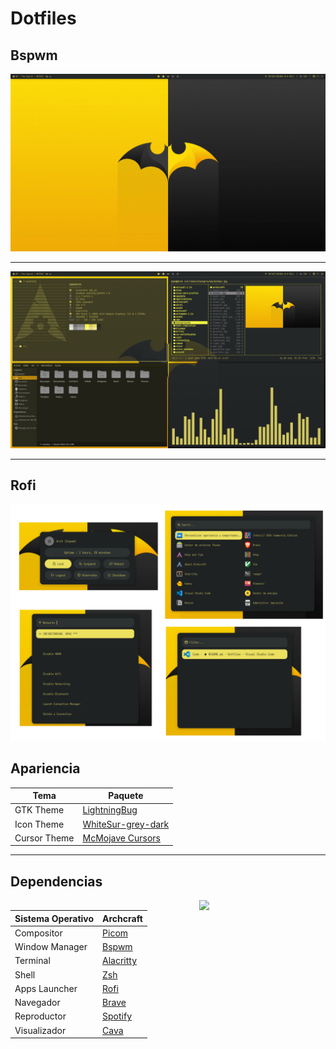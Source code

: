 # Dotfiles

## Bspwm
![desktop](/screenshots/desktop.png)

---

![terminal](/screenshots/terminal.png)

---

## Rofi

![rofi](/screenshots/rofi.png)

## Apariencia


| Tema | Paquete   |
|------------------|-------------|
| GTK Theme        | [LightningBug](https://www.pling.com/p/1238824)      |
| Icon Theme       | [WhiteSur-grey-dark](https://www.pling.com/p/1403328)|
| Cursor Theme     | [McMojave Cursors](https://www.pling.com/p/1355701/) |

---

## Dependencias

<img width="40%" align="right" src="https://archcraft.io/images/logo.svg" />

| Sistema Operativo | Archcraft   |
|-------------------|-------------|
| Compositor        | [Picom](https://github.com/yshui/picom)|
| Window Manager    | [Bspwm](https://github.com/baskerville/bspwm/)|
| Terminal          | [Alacritty](https://github.com/alacritty/alacritty)|
| Shell             | [Zsh](https://www.zsh.org/)|
| Apps Launcher     | [Rofi](https://github.com/davatorium/rofi)|
| Navegador         | [Brave](https://brave.com/es/)|
| Reproductor       | [Spotify](https://www.spotify.com/mx/)|
| Visualizador      | [Cava](https://github.com/karlstav/cava)|




<!-- ## Instalar y configurar bspwm -->
<!-- 
## Terminal

### alacritty

### kitty

### AUR helper

### zsh

### oh-my-zsh

### powerlevel10k

[powelevel10k repo](https://github.com/romkatv/powerlevel10k#getting-started)

### lsd

[lsd](https://github.com/Peltoche/lsd)

### cat

[cat](https://github.com/sharkdp/bat)

### plugins

## Polybar

## Dunst

## Feh

## Picom

## Eww

## Betterlockerscreen

## Cava

## network-dmenu

## Rofi

## Explorador de archivos

### Thunar

### Ranger


 -->

 <!-- ## TLP

 TLP es una herramienta de ahorro de energía para portátiles en Linux.

 instalar la herramienta

 ```shell
 sudo pacman -S tlp
 ```

 establece e inicia el servicio

 ```shell
sudo systemctl enable tlp
sudo systemctl start tlp
```

modifica el archivo de configuracion


```shell
sudo vim /etc/tlp.conf
```

busca las lineas comentadas

```bash
# BAT0: Primary / Main / Internal battery (values in %)
# Note: also use for batteries BATC, BATT and CMB0
# Default: <none>
#START_CHARGE_THRESH_BAT0=80
#STOP_CHARGE_THRESH_BAT0=80
```

descomenta las dos ultimas lineas y modificalas como desees

```bash
# inicia a cargar cuando este en 20%
START_CHARGE_THRESH_BAT0=20
# la carga se detiene al 80%
STOP_CHARGE_THRESH_BAT0=80
``` -->
